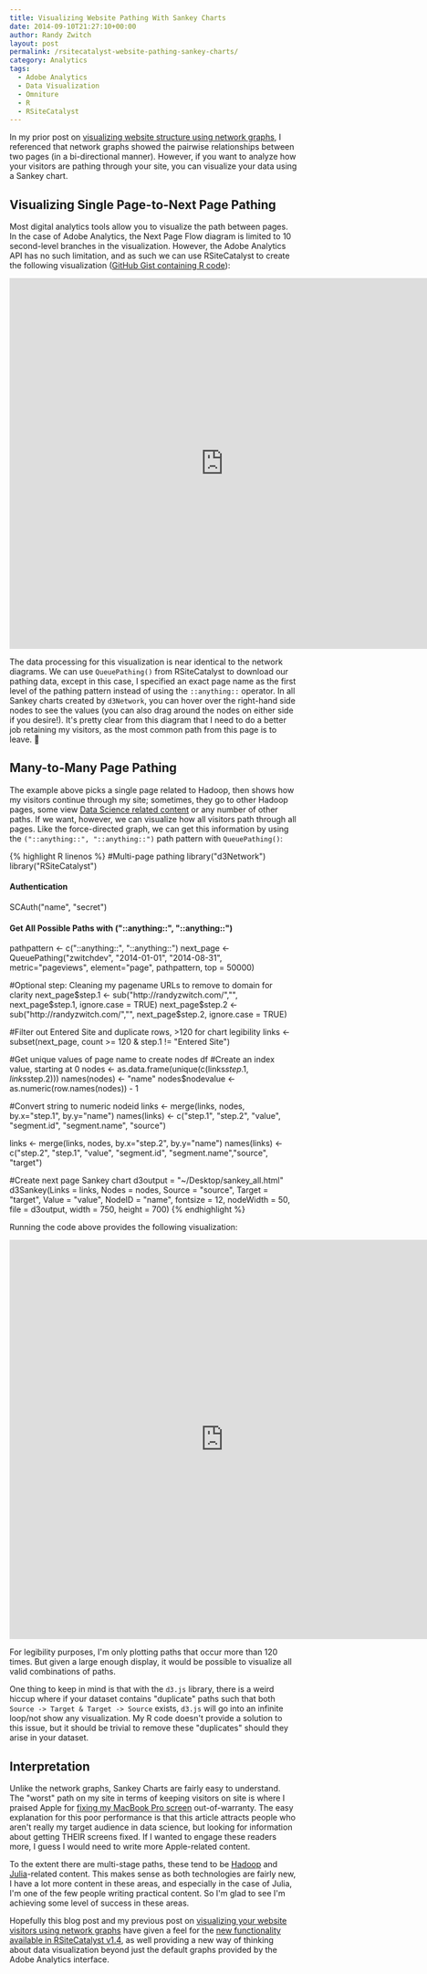 ```yaml
---
title: Visualizing Website Pathing With Sankey Charts
date: 2014-09-10T21:27:10+00:00
author: Randy Zwitch
layout: post
permalink: /rsitecatalyst-website-pathing-sankey-charts/
category: Analytics
tags:
  - Adobe Analytics
  - Data Visualization
  - Omniture
  - R
  - RSiteCatalyst
---
```

In my prior post on [visualizing website structure using network graphs](http://randyzwitch.com/rsitecatalyst-d3-network-graphs/ "Visualizing Website Structure With Network Graphs"), I referenced that network graphs showed the pairwise relationships between two pages (in a bi-directional manner). However, if you want to analyze how your visitors are pathing through your site, you can visualize your data using a Sankey chart.

## Visualizing Single Page-to-Next Page Pathing

Most digital analytics tools allow you to visualize the path between pages. In the case of Adobe Analytics, the Next Page Flow diagram is limited to 10 second-level branches in the visualization. However, the Adobe Analytics API has no such limitation, and as such we can use RSiteCatalyst to create the following visualization ([GitHub Gist containing R code](https://gist.github.com/randyzwitch/008be202b94bde7c4359)):

<iframe src="http://randyzwitch.com/wp-content/uploads/2014/09/sankey.html" width="750" height="650" frameborder="0" scrolling="no"></iframe>

The data processing for this visualization is near identical to the network diagrams. We can use `QueuePathing()` from RSiteCatalyst to download our pathing data, except in this case, I specified an exact page name as the first level of the pathing pattern instead of using the `::anything::` operator. In all Sankey charts created by `d3Network`, you can hover over the right-hand side nodes to see the values (you can also drag around the nodes on either side if you desire!). It's pretty clear from this diagram that I need to do a better job retaining my visitors, as the most common path from this page is to leave. 🙁

## Many-to-Many Page Pathing

The example above picks a single page related to Hadoop, then shows how my visitors continue through my site; sometimes, they go to other Hadoop pages, some view <a title="Data Science content" href="http://randyzwitch.com/category/data-science/" target="_blank">Data Science related content</a> or any number of other paths. If we want, however, we can visualize how all visitors path through all pages. Like the force-directed graph, we can get this information by using the `("::anything::", "::anything::")` path pattern with `QueuePathing()`:

{% highlight R linenos %}
#Multi-page pathing
library("d3Network")
library("RSiteCatalyst")

#### Authentication
SCAuth("name", "secret")

#### Get All Possible Paths with ("::anything::", "::anything::")
pathpattern <- c("::anything::", "::anything::")
next_page <- QueuePathing("zwitchdev",
                          "2014-01-01",
                          "2014-08-31",
                          metric="pageviews",
                          element="page",
                          pathpattern,
                          top = 50000)

#Optional step: Cleaning my pagename URLs to remove to domain for clarity
next_page$step.1 <- sub("http://randyzwitch.com/","",
                        next_page$step.1, ignore.case = TRUE)
next_page$step.2 <- sub("http://randyzwitch.com/","",
                        next_page$step.2, ignore.case = TRUE)

#Filter out Entered Site and duplicate rows, >120 for chart legibility
links <- subset(next_page, count >= 120 & step.1 != "Entered Site")

#Get unique values of page name to create nodes df
#Create an index value, starting at 0
nodes <- as.data.frame(unique(c(links$step.1, links$step.2)))
names(nodes) <- "name"
nodes$nodevalue <- as.numeric(row.names(nodes)) - 1

#Convert string to numeric nodeid
links <- merge(links, nodes, by.x="step.1", by.y="name")
names(links) <- c("step.1", "step.2", "value", "segment.id", "segment.name", "source")

links <- merge(links, nodes, by.x="step.2", by.y="name")
names(links) <- c("step.2", "step.1", "value", "segment.id", "segment.name","source", "target")

#Create next page Sankey chart
d3output = "~/Desktop/sankey_all.html"
d3Sankey(Links = links, Nodes = nodes, Source = "source",
         Target = "target", Value = "value", NodeID = "name",
         fontsize = 12, nodeWidth = 50, file = d3output, width = 750, height = 700)
{% endhighlight %}

Running the code above provides the following visualization:

<iframe src="http://randyzwitch.com/wp-content/uploads/2014/09/sankey_all1.html" width="750" height="700" frameborder="0" scrolling="no"></iframe>

For legibility purposes, I'm only plotting paths that occur more than 120 times. But given a large enough display, it would be possible to visualize all valid combinations of paths.

One thing to keep in mind is that with the `d3.js` library, there is a weird hiccup where if your dataset contains "duplicate" paths such that both `Source -> Target & Target -> Source` exists, `d3.js` will go into an infinite loop/not show any visualization. My R code doesn't provide a solution to this issue, but it should be trivial to remove these "duplicates" should they arise in your dataset.

## Interpretation

Unlike the network graphs, Sankey Charts are fairly easy to understand. The "worst" path on my site in terms of keeping visitors on site is where I praised Apple for [fixing my MacBook Pro screen](http://randyzwitch.com/broken-macbook-pro-hinge-fixed-free/) out-of-warranty. The easy explanation for this poor performance is that this article attracts people who aren't really my target audience in data science, but looking for information about getting THEIR screens fixed. If I wanted to engage these readers more, I guess I would need to write more Apple-related content.

To the extent there are multi-stage paths, these tend to be [Hadoop](http://randyzwitch.com/tag/hadoop/) and [Julia](http://randyzwitch.com/tag/julia/)-related content. This makes sense as both technologies are fairly new, I have a lot more content in these areas, and especially in the case of Julia, I'm one of the few people writing practical content. So I'm glad to see I'm achieving some level of success in these areas.

Hopefully this blog post and my previous post on [visualizing your website visitors using network graphs](http://randyzwitch.com/rsitecatalyst-d3-network-graphs/) have given a feel for the [new functionality available in RSiteCatalyst v1.4](http://randyzwitch.com/rsitecatalyst-version-1-4-release-notes/), as well providing a new way of thinking about data visualization beyond just the default graphs provided by the Adobe Analytics interface.
